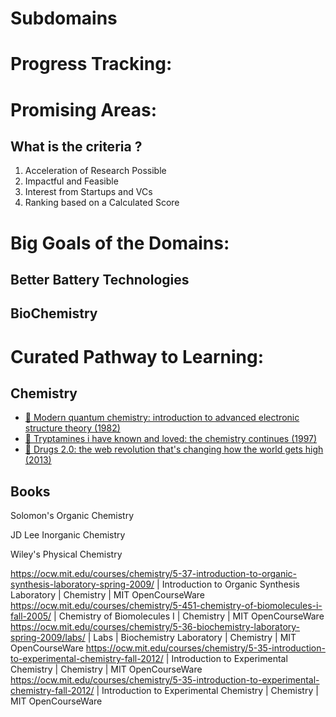 # Subdomains

# Progress Tracking:

# Promising Areas:

## What is the criteria ?

1. Acceleration of Research Possible
2. Impactful and Feasible
3. Interest from Startups and VCs
4. Ranking based on a Calculated Score

# Big Goals of the Domains:

## Better Battery Technologies

## BioChemistry

# Curated Pathway to Learning:

## Chemistry

- [📕 Modern quantum chemistry: introduction to advanced electronic structure theory (1982)](http://www.goodreads.com/book/show/237496.Modern_Quantum_Chemistry)
- [📕 Tryptamines i have known and loved: the chemistry continues (1997)](http://www.goodreads.com/book/show/271921.Tihkal)
- [📕 Drugs 2.0: the web revolution that's changing how the world gets high (2013)](http://www.goodreads.com/book/show/20613641-drugs-unlimited)

## Books

Solomon's Organic Chemistry

JD Lee Inorganic Chemistry

Wiley's Physical Chemistry

https://ocw.mit.edu/courses/chemistry/5-37-introduction-to-organic-synthesis-laboratory-spring-2009/ | Introduction to Organic Synthesis Laboratory | Chemistry | MIT OpenCourseWare
https://ocw.mit.edu/courses/chemistry/5-451-chemistry-of-biomolecules-i-fall-2005/ | Chemistry of Biomolecules I | Chemistry | MIT OpenCourseWare
https://ocw.mit.edu/courses/chemistry/5-36-biochemistry-laboratory-spring-2009/labs/ | Labs | Biochemistry Laboratory | Chemistry | MIT OpenCourseWare
https://ocw.mit.edu/courses/chemistry/5-35-introduction-to-experimental-chemistry-fall-2012/ | Introduction to Experimental Chemistry | Chemistry | MIT OpenCourseWare
https://ocw.mit.edu/courses/chemistry/5-35-introduction-to-experimental-chemistry-fall-2012/ | Introduction to Experimental Chemistry | Chemistry | MIT OpenCourseWare
